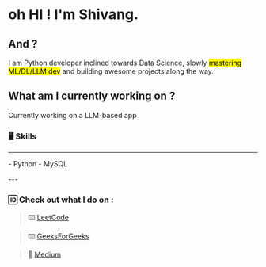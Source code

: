 # oh HI ! I'm Shivang. 
## And ?
I am Python developer inclined towards Data Science, slowly <mark>mastering ML/DL/LLM dev</mark> and building awesome projects along the way.

## What am I currently working on ?

Currently working on a LLM-based app


### 🖥️ Skills 
---
<p> - Python                                      - MySQL          </p>         
---

### 🆔 Check out what I do on :

> ⌨️ [LeetCode](https://leetcode.com/JarHead28/)

> ⌨️ [GeeksForGeeks](https://auth.geeksforgeeks.org/user/shivangkainthola64)

> 📰 [Medium](https://medium.com/@shivangkainthola28)

<!--
**HeadHunter28/HeadHunter28** is a ✨ _special_ ✨ repository because its `README.md` (this file) appears on your GitHub profile.

Here are some ideas to get you started:

- 🔭 I’m currently working on ...
- 🌱 I’m currently learning ...
- 👯 I’m looking to collaborate on ...
- 🤔 I’m looking for help with ...
- 💬 Ask me about ...
- 📫 How to reach me: ...
- 😄 Pronouns: ...
- ⚡ Fun fact: ...
-->
